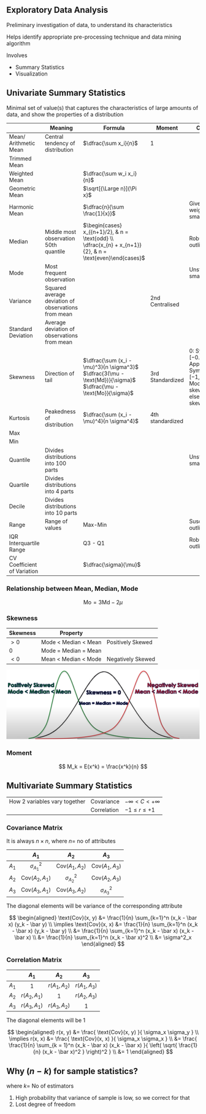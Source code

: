 ## Exploratory Data Analysis

Preliminary investigation of data, to understand its characteristics

Helps identify appropriate pre-processing technique and data mining algorithm

Involves

- Summary Statistics
- Visualization

## Univariate Summary Statistics

Minimal set of value(s) that captures the characteristics of large amounts of data, and show the properties of a distribution

|                                  | Meaning                                             | Formula                                                      | Moment           | Comment                                                      |
| -------------------------------- | --------------------------------------------------- | ------------------------------------------------------------ | ---------------- | ------------------------------------------------------------ |
| Mean/<br />Arithmetic Mean       | Central tendency of distribution                    | $\dfrac{\sum x_i}{n}$                                        | 1                |                                                              |
| Trimmed Mean                     |                                                     |                                                              |                  |                                                              |
| Weighted Mean                    |                                                     | $\dfrac{\sum w_i x_i}{n}$                                    |                  |                                                              |
| Geometric Mean                   |                                                     | $\sqrt[{\Large n}]{\Pi x}$                                   |                  |                                                              |
| Harmonic Mean                    |                                                     | $\dfrac{n}{\sum \frac{1}{x}}$                                |                  | Gives more weightage smaller value                           |
| Median                           | Middle most observation<br />50th quantile          | $\begin{cases} x_{{n+1}/2}, & n = \text{odd} \\ \dfrac{x_{n} + x_{n+1}}{2}, & n = \text{even}\end{cases}$ |                  | Robust to outliers                                           |
| Mode                             | Most frequent observation                           |                                                              |                  | Unstable for small samples                                   |
| Variance                         | Squared average deviation of observations from mean |                                                              | 2nd Centralised  |                                                              |
| Standard Deviation               | Average deviation of observations from mean         |                                                              |                  |                                                              |
| Skewness                         | Direction of tail                                   | $\dfrac{\sum (x_i - \mu)^3}{n \sigma^3}$<br />$\dfrac{3(\mu - \text{Md})}{\sigma}$<br />$\dfrac{\mu - \text{Mo}}{\sigma}$ | 3rd Standardized | 0: Symmetric<br />$[-0.5, 0.5]$: Approximately-Symmetric<br />$[-1, 1]$: Moderately-skewed<br />else: Higly-skewed |
| Kurtosis                         | Peakedness of distribution                          | $\dfrac{\sum (x_i - \mu)^4}{n \sigma^4}$                     | 4th standardized |                                                              |
| Max                              |                                                     |                                                              |                  |                                                              |
| Min                              |                                                     |                                                              |                  |                                                              |
| Quantile                         | Divides distributions into 100 parts                |                                                              |                  | Unstable for small datasets                                  |
| Quartile                         | Divides distributions into 4 parts                  |                                                              |                  |                                                              |
| Decile                           | Divides distributions into 10 parts                 |                                                              |                  |                                                              |
| Range                            | Range of values                                     | Max-Min                                                      |                  | Susceptible to outliers                                      |
| IQR<br />Interquartile Range     |                                                     | Q3 - Q1                                                      |                  | Robust to outliers                                           |
| CV<br />Coefficient of Variation |                                                     | $\dfrac{\sigma}{\mu}$                                        |                  |                                                              |

### Relationship between Mean, Median, Mode

$$
\text{Mo} = 3 \text{Md} - 2 \mu
$$

### Skewness

| Skewness | Property             |                   |
| -------- | -------------------- | ----------------- |
| $> 0$    | Mode < Median < Mean | Positively Skewed |
| $0$      | Mode = Median = Mean |                   |
| $<0$     | Mean < Median < Mode | Negatively Skewed |

![image-20231203144850351](./assets/image-20231203144850351.png)

### Moment

$$
M_k = E(x^k) = \frac{x^k}{n}
$$

## Multivariate Summary Statistics

|                               |             |                         |
| ----------------------------- | ----------- | ----------------------- |
| How 2 variables vary together | Covariance  | $-\infty < C < +\infty$ |
|                               | Correlation | $-1 \le r \le +1$       |

### Covariance Matrix

It is always $n \times n$, where $n =$ no of attributes

|       |         $A_1$          |         $A_2$          |         $A_3$          |
| :---: | :--------------------: | :--------------------: | :--------------------: |
| $A_1$ |    $\sigma^2_{A_1}$    | $\text{Cov}(A_1, A_2)$ | $\text{Cov}(A_1, A_3)$ |
| $A_2$ | $\text{Cov}(A_2, A_1)$ |    $\sigma^2_{A_2}$    | $\text{Cov}(A_2, A_3)$ |
| $A_3$ | $\text{Cov}(A_3, A_1)$ | $\text{Cov}(A_3, A_2)$ |    $\sigma^2_{A_3}$    |

The diagonal elements will be variance of the corresponding attribute

$$
\begin{aligned}
\text{Cov}(x, y)
&= \frac{1}{n} \sum_{k=1}^n (x_k - \bar x) (y_k - \bar y) \\
\implies \text{Cov}(x, x)
&= \frac{1}{n} \sum_{k=1}^n (x_k - \bar x) (y_k - \bar y) \\
&= \frac{1}{n} \sum_{k=1}^n (x_k - \bar x) (x_k - \bar x) \\
&= \frac{1}{n} \sum_{k=1}^n (x_k - \bar x)^2 \\
&= \sigma^2_x
\end{aligned}
$$

### Correlation Matrix

|       |     $A_1$     |     $A_2$     |     $A_3$     |
| :---: | :-----------: | :-----------: | :-----------: |
| $A_1$ |      $1$      | $r(A_1, A_2)$ | $r(A_1, A_3)$ |
| $A_2$ | $r(A_2, A_1)$ |      $1$      | $r(A_2, A_3)$ |
| $A_3$ | $r(A_3, A_1)$ | $r(A_3, A_2)$ |      $1$      |

The diagonal elements will be 1

$$
\begin{aligned}
r(x, y)
&= \frac{
\text{Cov}(x, y)
}{
\sigma_x \sigma_y
} \\
\implies
r(x, x)
&= \frac{
\text{Cov}(x, x)
}{
\sigma_x \sigma_x
} \\
&= \frac{
\frac{1}{n} \sum_{k = 1}^n (x_k - \bar x) (x_k - \bar x)
}{
\left(
\sqrt{ \frac{1}{n} (x_k - \bar x)^2 }
\right)^2
} \\
&= 1
\end{aligned}
$$

## Why $(n-k)$ for sample statistics?

where $k=$ No of estimators

1. High probability that variance of sample is low, so we correct for that
1. Lost degree of freedom
